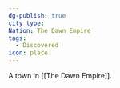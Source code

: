 ```yaml
---
dg-publish: true
city type: 
Nation: The Dawn Empire
tags:
  - Discovered
icon: place
---
```

A town in [[The Dawn Empire]].